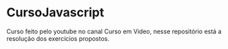 # CursoJavascript
Curso feito pelo youtube no canal Curso em Video, nesse repositório está a resolução dos exercícios propostos.

